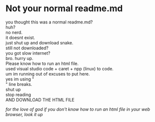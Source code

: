 # Not your normal readme.md
you thought this was a normal readme.md? <br/>
huh? <br/>
no nerd. <br/>
it doesnt exist. <br/>
just shut up and download snake. <br/> 
still not downloaded? <br/>
you got slow internet? <br/>
bro. hurry up. <br/>
Please know how to run an html file. <br/>
used visual studio code + caret + npp (linux) to code. <br/>
um im running out of excuses to put here.  <br/>
yes im using "<br/>" line breaks.  <br/>
shut up  <br/>
stop reading  <br/>
AND DOWNLOAD THE HTML FILE <br/>


*for the love of god if you don't know how to run an html file in your web browser, look it up*
